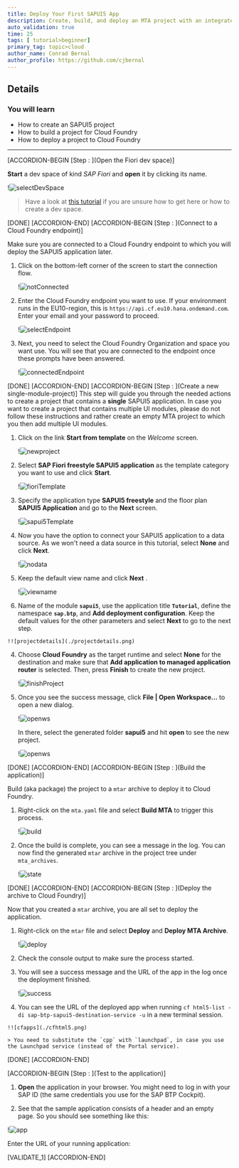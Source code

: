 ```yaml
---
title: Deploy Your First SAPUI5 App
description: Create, build, and deploy an MTA project with an integrated SAPUI5 module to SAP BTP, Cloud Foundry environment
auto_validation: true
time: 25
tags: [ tutorial>beginner]
primary_tag: topic>cloud
author_name: Conrad Bernal
author_profile: https://github.com/cjbernal
---
```


## Details
### You will learn
  - How to create an SAPUI5 project
  - How to build a project for Cloud Foundry
  - How to deploy a project to Cloud Foundry

---

[ACCORDION-BEGIN [Step : ](Open the Fiori dev space)]


**Start** a dev space of kind *SAP Fiori* and **open** it by clicking its name.

!![selectDevSpace](./selectDevSpace.png)

> Have a look at [this tutorial](appstudio-devspace-fiori-create) if you are unsure how to get here or how to create a dev space.


[DONE]
[ACCORDION-END]
[ACCORDION-BEGIN [Step : ](Connect to a Cloud Foundry endpoint)]

Make sure you are connected to a Cloud Foundry endpoint to which you will deploy the SAPUI5 application later.

1. Click on the bottom-left corner of the screen to start the connection flow.

    !![notConnected](./notConnected.png)

2. Enter the Cloud Foundry endpoint you want to use. If your environment runs in the EU10-region, this is `https://api.cf.eu10.hana.ondemand.com`. Enter your email and your password to proceed.

    !![selectEndpoint](./selectEndpoint.png)

3. Next, you need to select the Cloud Foundry Organization and space you want use. You will see that you are connected to the endpoint once these prompts have been answered.

    !![connectedEndpoint](./connectedEndpoint.png)


[DONE]
[ACCORDION-END]
[ACCORDION-BEGIN [Step : ](Create a new single-module-project)]
This step will guide you through the needed actions to create a project that contains a **single** SAPUI5 application. In case you want to create a project that contains multiple UI modules, please do not follow these instructions and rather create an empty MTA project to which you then add multiple UI modules.


1. Click on the link **Start from template** on the *Welcome* screen.

    !![newproject](./newproject.png)

2. Select **SAP Fiori freestyle SAPUI5 application** as the template category you want to use and click **Start**.

    !![fioriTemplate](./fioriTemplate.png)

3. Specify the application type **SAPUI5 freestyle** and the floor plan **SAPUI5 Application** and go to the **Next** screen.

    !![sapui5Template](./sapui5app.png)

4. Now you have the option to connect your SAPUI5 application to a data source. As we won't need a data source in this tutorial, select **None** and click **Next**.

    !![nodata](./nodata.png)

4. Keep the default view name and click **Next** .

    !![viewname](./viewname.png)

4.   Name of the module **`sapui5`**, use the application title  **`Tutorial`**, define the namespace **`sap.btp`**, and **Add deployment configuration**. Keep the default values for the other parameters and select **Next** to go to the next step.

    !![projectdetails](./projectdetails.png)

4.  Choose **Cloud Foundry** as the target runtime and select **None** for the destination and make sure that **Add application to managed application router** is selected. Then, press **Finish** to create the new project.

    !![finishProject](./finishProject.png)


4. Once you see the success message, click **File | Open Workspace...** to open a new dialog.

    !![openws](./openWs1.png)

    In there, select the generated folder **sapui5** and hit **open** to see the new project.

    !![openws](./openWs2.png)


[DONE]
[ACCORDION-END]
[ACCORDION-BEGIN [Step : ](Build the application)]

Build (aka package) the project to a `mtar` archive to deploy it to Cloud Foundry.  

1. Right-click on the `mta.yaml` file and select **Build MTA** to trigger this process.

    !![build](./build.png)

3. Once the build is complete, you can see a message in the log. You can now find the generated `mtar` archive in the project tree under `mta_archives`.

    !![state](./buildsuccess.png)



[DONE]
[ACCORDION-END]
[ACCORDION-BEGIN [Step : ](Deploy the archive to Cloud Foundry)]

Now that you created a `mtar` archive, you are all set to deploy the application.

1. Right-click on the `mtar` file and select **Deploy** and **Deploy MTA Archive**.

    !![deploy](./deploy.png)

2. Check the console output to make sure the process started.

3. You will see a success message and the URL of the app in the log once the deployment finished.

    !![success](./deploysuccess.png)

4.   You can see the URL of the deployed app when running `cf html5-list -di sap-btp-sapui5-destination-service -u` in a new terminal session.

    !![cfapps](./cfhtml5.png)

    > You need to substitute the `cpp` with `launchpad`, in case you use the Launchpad service (instead of the Portal service).

[DONE]
[ACCORDION-END]

[ACCORDION-BEGIN [Step : ](Test to the application)]

1. **Open** the application in your browser. You might need to log in with your SAP ID (the same credentials you use for the SAP BTP Cockpit).


2. See that the sample application consists of a header and an empty page. So you should see something like this:

!![app](./app.png)


Enter the URL of your running application:

[VALIDATE_1]
[ACCORDION-END]
